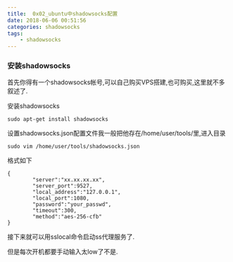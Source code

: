 ```yaml
---
title:  0x02_ubuntu中shadowsocks配置
date: 2018-06-06 00:51:56
categories: shadowsocks
tags: 
	- shadowsocks
---
```


### 安装shadowsocks

首先你得有一个shadowsocks帐号,可以自己购买VPS搭建,也可购买,这里就不多叙述了.

安装shadowsocks

```
sudo apt-get install shadowsocks
```

设置shadowsocks.json配置文件我一般把他存在/home/user/tools/里,进入目录

```
sudo vim /home/user/tools/shadowsocks.json
```

格式如下

```
{
        "server":"xx.xx.xx.xx",
        "server_port":9527,
        "local_address":"127.0.0.1",
        "local_port":1080,
        "password":"your_passwd",
        "timeout":300,
        "method":"aes-256-cfb"
}
```
接下来就可以用sslocal命令启动ss代理服务了.

但是每次开机都要手动输入太low了不是.



